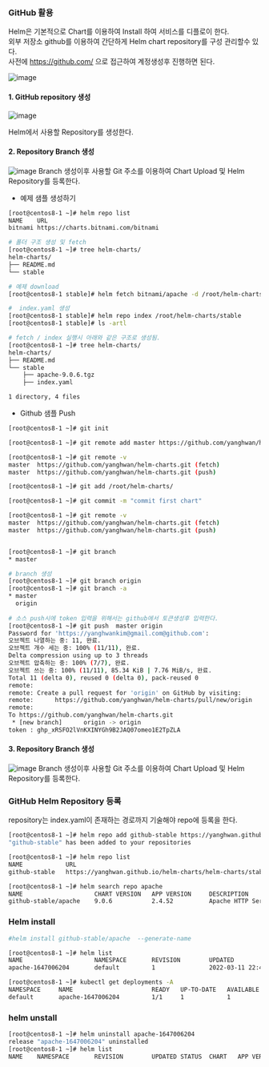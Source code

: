 ### GitHub 활용 
Helm은 기본적으로 Chart를 이용하여 Install 하여 서비스를 디플로이 한다.  
외부 저장소 github를 이용하여 간단하게  Helm chart repository를 구성 관리할수 있다.  
사전에  https://github.com/ 으로 접근하여 계정생성후 진행하면 된다.  

![image](https://user-images.githubusercontent.com/39255123/157247381-66c23137-9f7f-4c08-b676-02902161396b.png)

#### 1. GitHub repository 생성  
![image](https://user-images.githubusercontent.com/39255123/157247967-133915b5-49c5-4694-a176-f0ee222bb976.png)

Helm에서 사용할 Repository를 생성한다. 

#### 2. Repository Branch 생성  
![image](https://user-images.githubusercontent.com/39255123/157248988-9ae9a8d3-03f0-469f-a8c3-dd3eead99d53.png)
Branch 생성이후 사용할 Git 주소를 이용하여 Chart Upload 및 Helm Repository를 등록한다.  


  - 예제 샘플 생성하기  
```bash
[root@centos8-1 ~]# helm repo list
NAME    URL                               
bitnami https://charts.bitnami.com/bitnami

# 폴더 구조 생성 및 fetch
[root@centos8-1 ~]# tree helm-charts/
helm-charts/
├── README.md
└── stable

# 예제 download
[root@centos8-1 stable]# helm fetch bitnami/apache -d /root/helm-charts/stable/

#  index.yaml 생성
[root@centos8-1 stable]# helm repo index /root/helm-charts/stable
[root@centos8-1 stable]# ls -artl

# fetch / index 실행시 아래와 같은 구조로 생성됨.
[root@centos8-1 ~]# tree helm-charts/
helm-charts/
├── README.md
└── stable
    ├── apache-9.0.6.tgz
    ├── index.yaml

1 directory, 4 files

```

- Github 샘플 Push 
```bash
[root@centos8-1 ~]# git init

[root@centos8-1 ~]# git remote add master https://github.com/yanghwan/helm-charts.git

[root@centos8-1 ~]# git remote -v
master  https://github.com/yanghwan/helm-charts.git (fetch)
master  https://github.com/yanghwan/helm-charts.git (push)

[root@centos8-1 ~]# git add /root/helm-charts/

[root@centos8-1 ~]# git commit -m "commit first chart"

[root@centos8-1 ~]# git remote -v
master  https://github.com/yanghwan/helm-charts.git (fetch)
master  https://github.com/yanghwan/helm-charts.git (push)


[root@centos8-1 ~]# git branch
* master

# branch 생성 
[root@centos8-1 ~]# git branch origin
[root@centos8-1 ~]# git branch -a
* master
  origin
  
# 소스 push시에 token 입력을 위해서는 github에서 토큰생성후 입력한다.    
[root@centos8-1 ~]# git push  master origin 
Password for 'https://yanghwankim@gmail.com@github.com': 
오브젝트 나열하는 중: 11, 완료.
오브젝트 개수 세는 중: 100% (11/11), 완료.
Delta compression using up to 3 threads
오브젝트 압축하는 중: 100% (7/7), 완료.
오브젝트 쓰는 중: 100% (11/11), 85.34 KiB | 7.76 MiB/s, 완료.
Total 11 (delta 0), reused 0 (delta 0), pack-reused 0
remote: 
remote: Create a pull request for 'origin' on GitHub by visiting:
remote:      https://github.com/yanghwan/helm-charts/pull/new/origin
remote: 
To https://github.com/yanghwan/helm-charts.git
 * [new branch]      origin -> origin
token : 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
```
#### 3. Repository Branch 생성  
![image](https://user-images.githubusercontent.com/39255123/157248988-9ae9a8d3-03f0-469f-a8c3-dd3eead99d53.png)
Branch 생성이후 사용할 Git 주소를 이용하여 Chart Upload 및 Helm Repository를 등록한다.  

### GitHub Helm Repository 등록
repository는 index.yaml이 존재하는 경로까지 기술해야  repo에 등록을 한다.  
```bash
[root@centos8-1 ~]# helm repo add github-stable https://yanghwan.github.io/helm-charts/helm-charts/stable
"github-stable" has been added to your repositories

[root@centos8-1 ~]# helm repo list
NAME            URL                                                      
github-stable   https://yanghwan.github.io/helm-charts/helm-charts/stable

[root@centos8-1 ~]# helm search repo apache
NAME                    CHART VERSION   APP VERSION     DESCRIPTION                                       
github-stable/apache    9.0.6           2.4.52          Apache HTTP Server is an open-source HTTP serve...


```

### Helm install 
```bash
#helm install github-stable/apache  --generate-name 

[root@centos8-1 ~]# helm list
NAME                    NAMESPACE       REVISION        UPDATED                                 STATUS          CHART           APP VERSION
apache-1647006204       default         1               2022-03-11 22:43:24.719682719 +0900 KST deployed        apache-9.0.6    2.4.52   

[root@centos8-1 ~]# kubectl get deployments -A
NAMESPACE     NAME                      READY   UP-TO-DATE   AVAILABLE   AGE
default       apache-1647006204         1/1     1            1           31m

```

### helm unstall 
```bash
[root@centos8-1 ~]# helm uninstall apache-1647006204 
release "apache-1647006204" uninstalled
[root@centos8-1 ~]# helm list
NAME    NAMESPACE       REVISION        UPDATED STATUS  CHART   APP VERSION

```


